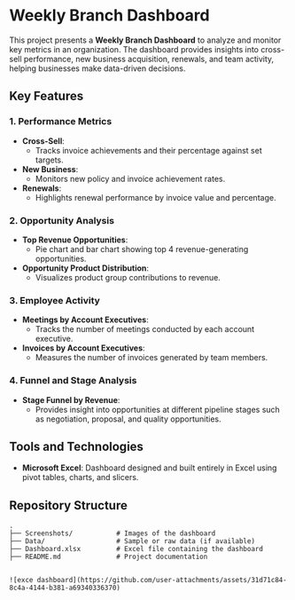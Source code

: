 # Weekly Branch Dashboard  

This project presents a **Weekly Branch Dashboard** to analyze and monitor key metrics in an organization. The dashboard provides insights into cross-sell performance, new business acquisition, renewals, and team activity, helping businesses make data-driven decisions.  

## Key Features  

### 1. Performance Metrics  
- **Cross-Sell**:  
  - Tracks invoice achievements and their percentage against set targets.  
- **New Business**:  
  - Monitors new policy and invoice achievement rates.  
- **Renewals**:  
  - Highlights renewal performance by invoice value and percentage.  

### 2. Opportunity Analysis  
- **Top Revenue Opportunities**:  
  - Pie chart and bar chart showing top 4 revenue-generating opportunities.  
- **Opportunity Product Distribution**:  
  - Visualizes product group contributions to revenue.  

### 3. Employee Activity  
- **Meetings by Account Executives**:  
  - Tracks the number of meetings conducted by each account executive.  
- **Invoices by Account Executives**:  
  - Measures the number of invoices generated by team members.  

### 4. Funnel and Stage Analysis  
- **Stage Funnel by Revenue**:  
  - Provides insight into opportunities at different pipeline stages such as negotiation, proposal, and quality opportunities.  

## Tools and Technologies  
- **Microsoft Excel**: Dashboard designed and built entirely in Excel using pivot tables, charts, and slicers.  

## Repository Structure  
```plaintext
.
├── Screenshots/           # Images of the dashboard
├── Data/                  # Sample or raw data (if available)
├── Dashboard.xlsx         # Excel file containing the dashboard
├── README.md              # Project documentation


![exce dashboard](https://github.com/user-attachments/assets/31d71c84-8c4a-4144-b381-a69340336370)

